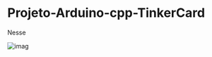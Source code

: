 # Projeto-Arduino-cpp-TinkerCard

  Nesse 

![imag](https://github.com/user-attachments/assets/a318b6ee-bb10-40b8-add4-95fb8471fec1)
